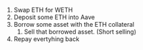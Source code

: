 1. Swap ETH for WETH
1. Deposit some ETH into Aave
2. Borrow some asset with the ETH collateral
    1. Sell that borrowed asset. (Short selling)
3. Repay evertyhing back